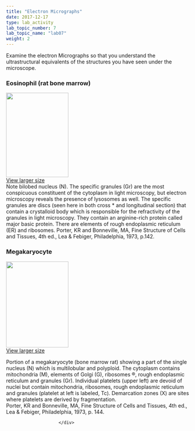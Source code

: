 ```yaml
---
title: "Electron Micrographs"
date: 2017-12-17
type: lab_activity
lab_topic_number: 7
lab_topic_name: "lab07"
weight: 2
---
```

<div class="entrybody">
						<p>Examine the electron Micrographs so that you understand the ultrastructural equivalents of the structures you have seen under the microscope.</p>

<h3>Eosinophil (rat bone marrow)</h3>

<div class="slidepopup"><div class="thumbnail"> <a href="http://histologylab.ccnmtl.columbia.edu/assets_c/2009/07/33-1270.html" onclick="window.open('http://histologylab.ccnmtl.columbia.edu/assets_c/2009/07/33-1270.html', 'popup','width=810, height=750,scrollbars=1,resizable=1, toolbar=no,directories=no,location=no,menubar=no,status=no'); return false"> <img src="http://ccnmtl.columbia.edu/projects/histologylab/assets/images/33-thumb-170x231-1270.jpg" width="170" height="230" alt="" class="mt-image-left"> </a><br> <a href="http://histologylab.ccnmtl.columbia.edu/assets_c/2009/07/33-1270.html" onclick="window.open('http://histologylab.ccnmtl.columbia.edu/assets_c/2009/07/33-1270.html', 'popup','width=810, height=750,scrollbars=1,resizable=1, toolbar=no,directories=no,location=no,menubar=no,status=no'); return false">View larger size</a> </div><div class="slidetxt">Note bilobed nucleus (N). The specific granules (Gr) are the most conspicuous constituent of the cytoplasm in light microscopy, but electron microscopy reveals the presence of lysosomes as well. The specific granules are discs (seen here in both cross * and longitudinal section) that contain a crystalloid body which is responsible for the refractivity of the granules in light microscopy. They contain an arginine-rich protein called major basic protein. There are elements of rough endoplasmic reticulum (ER) and ribosomes. 
Porter, KR and Bonneville, <span class="caps">MA,</span> Fine Structure of Cells and Tissues, 4th ed., Lea &amp; Febiger, Philadelphia, 1973, p.142.</div></div>

<h3>Megakaryocyte</h3>

<div class="slidepopup"><div class="thumbnail"> <a href="http://histologylab.ccnmtl.columbia.edu/assets_c/2009/07/34-1273.html" onclick="window.open('http://histologylab.ccnmtl.columbia.edu/assets_c/2009/07/34-1273.html', 'popup','width=810, height=750,scrollbars=1,resizable=1, toolbar=no,directories=no,location=no,menubar=no,status=no'); return false"> <img src="http://ccnmtl.columbia.edu/projects/histologylab/assets/images/34-thumb-170x235-1273.jpg" width="170" height="234" alt="" class="mt-image-left"> </a><br> <a href="http://histologylab.ccnmtl.columbia.edu/assets_c/2009/07/34-1273.html" onclick="window.open('http://histologylab.ccnmtl.columbia.edu/assets_c/2009/07/34-1273.html', 'popup','width=810, height=750,scrollbars=1,resizable=1, toolbar=no,directories=no,location=no,menubar=no,status=no'); return false">View larger size</a> </div><div class="slidetxt">

Portion of a megakaryocyte (bone marrow rat) showing a part of the single nucleus (N) which is multilobular and polyploid. The cytoplasm contains mitochondria (M), elements of Golgi (G), ribosomes ®, rough endoplasmic reticulum and granules (Gr). Individual platelets (upper left) are devoid of nuclei but contain mitochondria, ribosomes, rough endoplasmic reticulum and granules (platelet at left is labeled, Tc). Demarcation zones (X) are sites where platelets are derived by fragmentation. <br>
Porter, KR and Bonneville, <span class="caps">MA,</span> Fine Structure of Cells and Tissues, 4th ed., Lea &amp; Febiger, Philadelphia, 1973, p. 144.</div></div>
						
						
						</div>
